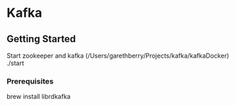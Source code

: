 # Kafka

## Getting Started
Start zookeeper and kafka (/Users/garethberry/Projects/kafka/kafkaDocker) ./start

### Prerequisites
brew install librdkafka
